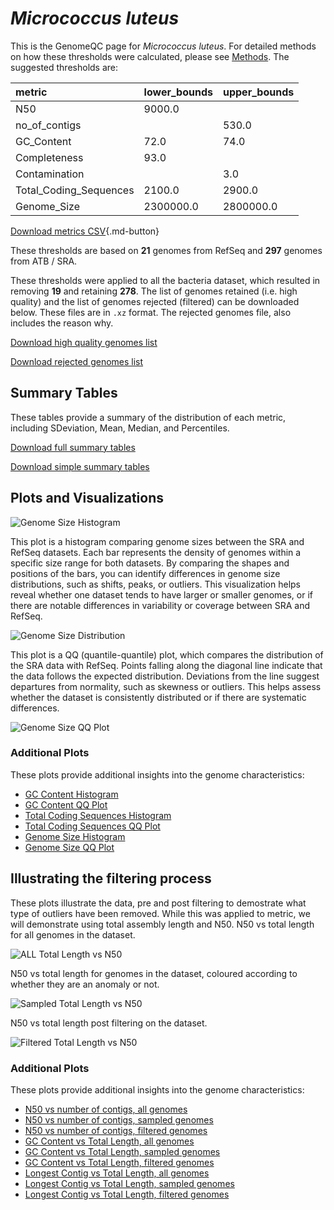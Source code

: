# *Micrococcus luteus*

This is the GenomeQC page for *Micrococcus luteus*. For detailed methods on how these thresholds were calculated, please see [Methods](../../methods.md).
The suggested thresholds are: 

| metric                 | lower_bounds   | upper_bounds   |
|:-----------------------|:---------------|:---------------|
| N50                    | 9000.0         |                |
| no_of_contigs          |                | 530.0          |
| GC_Content             | 72.0           | 74.0           |
| Completeness           | 93.0           |                |
| Contamination          |                | 3.0            |
| Total_Coding_Sequences | 2100.0         | 2900.0         |
| Genome_Size            | 2300000.0      | 2800000.0      |

[Download metrics CSV](Micrococcus_luteus_metrics.csv){.md-button}


These thresholds are based on **21** genomes from RefSeq and **297** genomes from ATB / SRA.

These thresholds were applied to all the bacteria dataset, which resulted in removing **19** and retaining **278**.
The list of genomes retained (i.e. high quality) and the list of genomes rejected (filtered) can be downloaded below. These files are in `.xz` format. The rejected genomes file, also includes the reason why.

[Download high quality genomes list](Micrococcus_luteus_high_quality_genomes.csv.xz)


[Download rejected genomes list](Micrococcus_luteus_filtered_out_genomes.csv.xz)



## Summary Tables
These tables provide a summary of the distribution of each metric, including SDeviation, Mean, Median, and Percentiles.

[Download full summary tables](summary.csv)

[Download simple summary tables](selected_summary.csv)

## Plots and Visualizations

![Genome Size Histogram](Genome_Size_refseq_histogram_kde.png)

This plot is a histogram comparing genome sizes between the SRA and RefSeq datasets. Each bar represents the density of genomes within a specific size range for both datasets. By comparing the shapes and positions of the bars, you can identify differences in genome size distributions, such as shifts, peaks, or outliers. This visualization helps reveal whether one dataset tends to have larger or smaller genomes, or if there are notable differences in variability or coverage between SRA and RefSeq.

![Genome Size Distribution](Genome_Size_refseq_histogram_kde.png)

This plot is a QQ (quantile-quantile) plot, which compares the distribution of the SRA data with RefSeq. Points falling along the diagonal line indicate that the data follows the expected distribution. Deviations from the line suggest departures from normality, such as skewness or outliers. This helps assess whether the dataset is consistently distributed or if there are systematic differences.

![Genome Size QQ Plot](Genome_Size_refseq_qqplot.png)

### Additional Plots

These plots provide additional insights into the genome characteristics:

- [GC Content Histogram](GC_Content_refseq_histogram_kde.png)
- [GC Content QQ Plot](GC_Content_refseq_qqplot.png)
- [Total Coding Sequences Histogram](Total_Coding_Sequences_refseq_histogram_kde.png)
- [Total Coding Sequences QQ Plot](Total_Coding_Sequences_refseq_qqplot.png)
- [Genome Size Histogram](Genome_Size_refseq_histogram_kde.png)
- [Genome Size QQ Plot](Genome_Size_refseq_qqplot.png)
## Illustrating the filtering process
These plots illustrate the data, pre and post filtering to demostrate what type of outliers have been removed. While this was applied to metric, we will demonstrate using total assembly length and N50.
N50 vs total length for all genomes in the dataset.

![ALL Total Length vs N50](Micrococcus_luteus_all_total_length_N50.png)

N50 vs total length for genomes in the dataset, coloured according to whether they are an anomaly or not.

![Sampled Total Length vs N50](Micrococcus_luteus_sample_total_length_N50.png)

N50 vs total length post filtering on the dataset.

![Filtered Total Length vs N50](Micrococcus_luteus_filt_total_length_N50.png)

### Additional Plots

These plots provide additional insights into the genome characteristics:

- [N50 vs number of contigs, all genomes](Micrococcus_luteus_all_N50_number.png)
- [N50 vs number of contigs, sampled genomes](Micrococcus_luteus_sample_N50_number.png)
- [N50 vs number of contigs, filtered genomes](Micrococcus_luteus_filt_N50_number.png)
- [GC Content vs Total Length, all genomes](Micrococcus_luteus_all_total_length_GC_Content.png)
- [GC Content vs Total Length, sampled genomes](Micrococcus_luteus_sample_total_length_GC_Content.png)
- [GC Content vs Total Length, filtered genomes](Micrococcus_luteus_filt_total_length_GC_Content.png)
- [Longest Contig vs Total Length, all genomes](Micrococcus_luteus_all_total_length_longest.png)
- [Longest Contig vs Total Length, sampled genomes](Micrococcus_luteus_sample_total_length_longest.png)
- [Longest Contig vs Total Length, filtered genomes](Micrococcus_luteus_filt_total_length_longest.png)
